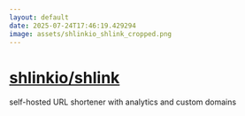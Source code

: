 ```yaml
---
layout: default
date: 2025-07-24T17:46:19.429294
image: assets/shlinkio_shlink_cropped.png
---
```


# [shlinkio/shlink](https://github.com/shlinkio/shlink)

self-hosted URL shortener with analytics and custom domains
